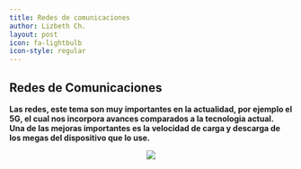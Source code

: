 ```yaml
---
title: Redes de comunicaciones
author: Lizbeth Ch.
layout: post
icon: fa-lightbulb
icon-style: regular
---
```


<h2>Redes de Comunicaciones</h2>
<p><b> Las redes, este tema son muy importantes en la actualidad, por ejemplo el 5G, el cual nos incorpora avances comparados a la tecnologia actual. <br>
Una de las mejoras importantes es la velocidad de carga y descarga de los megas del dispositivo que lo use.

<center><img src="https://sites.google.com/site/lastics000/_/rsrc/1455100457614/redes-en-el-hogar/Domotica-inalambrica-1-sistemas-hogar.jpg?height=241&width=320"></center>
